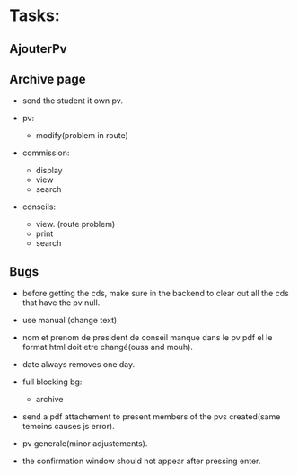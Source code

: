 # Tasks:

## AjouterPv

## Archive page

- send the student it own pv.

- pv:

  - modify(problem in route)

- commission:

  - display
  - view
  - search

- conseils:

  - view. (route problem)
  - print
  - search

## Bugs

- before getting the cds, make sure in the backend to clear out all the cds that have the pv null.
- use manual (change text)
- nom et prenom de president de conseil manque dans le pv pdf el le format html doit etre changé(ouss and mouh).
- date always removes one day.
- full blocking bg:

  - archive

- send a pdf attachement to present members of the pvs created(same temoins causes js error).
- pv generale(minor adjustements).
- the confirmation window should not appear after pressing enter.
